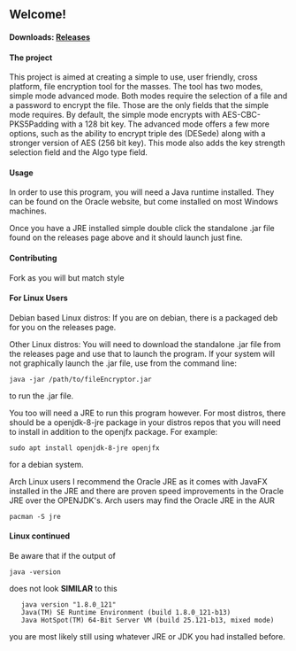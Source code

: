 ## Welcome!

#### Downloads: [Releases](https://github.com/AWildBeard/FileEncryptor/releases)

#### The project

This project is aimed at creating a simple to use,
user friendly, cross platform, file encryption tool
for the masses. The tool has two modes, simple mode
advanced mode. Both modes require the selection of
a file and a password to encrypt the file. Those
are the only fields that the simple mode requires.
By default, the simple mode encrypts with
AES-CBC-PKS5Padding with a 128 bit key. The
advanced mode offers a few more options, such as the
ability to encrypt triple des (DESede) along with a
stronger version of AES (256 bit key). This mode also
adds the key strength selection field and the Algo
type field.

#### Usage
In order to use this program, you will need a
Java runtime installed. They can be found on the
Oracle website, but come installed on most Windows
machines.

Once you have a JRE installed simple double click the
standalone .jar file found on the releases page 
above and it should launch just fine.

#### Contributing

Fork as you will but match style

#### For Linux Users

Debian based Linux distros:
If you are on debian, there is a packaged deb for you
on the releases page.

Other Linux distros:
You will need to download the standalone .jar file 
from the releases page and use that to launch
the program. If your system will not graphically
launch the .jar file, use from the command line: 

```java -jar /path/to/fileEncryptor.jar```

to run the .jar file.

You too will need a JRE to run this program however.
For most distros, there should be a 
openjdk-8-jre package in your distros repos that 
you will need to install in addition to the 
openjfx package. For example:

```sudo apt install openjdk-8-jre openjfx```

for a debian system.

Arch Linux users I recommend the Oracle JRE as it comes
with JavaFX installed in the JRE and there are proven
speed improvements in the Oracle JRE over the OPENJDK's.
Arch users may find the Oracle JRE in the AUR

```pacman -S jre```

#### Linux continued

Be aware that if the output of

```java -version```

does not look **SIMILAR** to this

```
   java version "1.8.0_121"
   Java(TM) SE Runtime Environment (build 1.8.0_121-b13)
   Java HotSpot(TM) 64-Bit Server VM (build 25.121-b13, mixed mode)
```

you are most likely still using whatever JRE or JDK you
had installed before.
